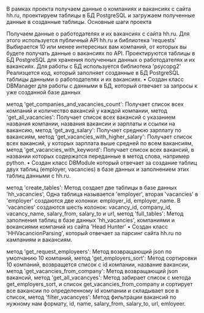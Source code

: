 В рамках проекта получаем данные о компаниях и вакансиях с сайта hh.ru, проектируем таблицы в БД PostgreSQL и загружаем полученные данные в созданные таблицы. Основные шаги проекта

Получаем данные о работодателях и их вакансиях с сайта hh.ru. Для этого используется публичный API hh.ru и библиотека 'requests'
Выбирается 10 или менее интересных вам компаний, от которых вы будете получать данные о вакансиях по API.
Проектируются таблицы в БД PostgreSQL для хранения полученных данных о работодателях и их вакансиях. Для работы с БД используется библиотека 'psycopg2'
Реализцется код, который заполняет созданные в БД PostgreSQL таблицы данными о работодателях и их вакансиях.
• Создан класс DBManager для работы с данными в БД, который отвечает за запросы к уже созданной базе данных

метод 'get_companies_and_vacancies_count': Получает список всех компаний и количество вакансий у каждой компании,
метод 'get_all_vacancies': Получает список всех вакансий с указанием названия компании, названия вакансии и зарплаты и ссылки на вакансию,
метод 'get_avg_salary': Получает среднюю зарплату по вакансиям,
метод 'get_vacancies_with_higher_salary': Получает список всех вакансий, у которых зарплата выше средней по всем вакансиям,
метод 'get_vacancies_with_keyword': Получает список всех вакансий, в названии которых содержатся переданные в метод слова, например python.
• Создан класс DBModule который отвечает за создание таблиц двух таблиц (employer, vacancies) в базе данных и заполнением этих таблиц данными с hh.ru.

метод 'create_tables': Метод создает две таблицы в базе данных 'hh_vacancies', Одна таблица называется 'employer', вторая 'vacancies' в 'employer' создаются две колонки: employer_id, employer_name. В 'vacancies' создаются шесть колонок: vacancy_id, company_id, vacancy_name, salary_from, salary_to и url,
метод 'full_tables': Метод заполнения таблиц в базе данных 'hh_vacancies', компаниями и вокансиями компаний из сайта 'Head Hunter'
• Создан класс 'HHVacancionParsing', который отвечает за парсинг сайта hh.ru по кампаниям и вакансиям.

метод 'get_request_employeers': Метод возвращающий json по умолчанию 10 компаний,
метод 'get_employers_sort': Метод сортировки 10 компаний, возвращется список с id компании, название вакансии,
метод 'get_vacancies_from_company': Метод возвращающий json вакансий,
метод 'get_all_vacancyes': Метод забирает список с метода get_employers_sort, и список get_vacancies_from_company и сортирует все вакансии по определенному id компании и складывает все в список,
метод 'filter_vacancyes': Метод фильтрации вакансий по нужному нам формату, id, name, salary_from, salary_to, url, emloyeer.
